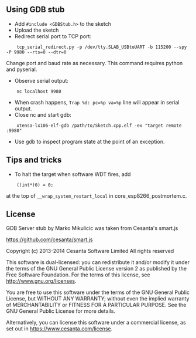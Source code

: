 ## Using GDB stub

- Add `#include <GDBStub.h>` to the sketch
- Upload the sketch
- Redirect serial port to TCP port:
```
    tcp_serial_redirect.py -p /dev/tty.SLAB_USBtoUART -b 115200 --spy -P 9980 --rts=0 --dtr=0
```
Change port and baud rate as necessary. This command requires python and pyserial.
- Observe serial output:
```
    nc localhost 9980
```
- When crash happens, `Trap %d: pc=%p va=%p` line will appear in serial output.
- Close nc and start gdb:
```
    xtensa-lx106-elf-gdb /path/to/Sketch.cpp.elf -ex "target remote :9980"
```
- Use gdb to inspect program state at the point of an exception.

## Tips and tricks

- To halt the target when software WDT fires, add
```
    ((int*)0) = 0;
```
at the top of `__wrap_system_restart_local` in core_esp8266_postmortem.c.

## License

GDB Server stub by Marko Mikulicic was taken from Cesanta's smart.js

https://github.com/cesanta/smart.js

Copyright (c) 2013-2014 Cesanta Software Limited
All rights reserved

This software is dual-licensed: you can redistribute it and/or modify
it under the terms of the GNU General Public License version 2 as
published by the Free Software Foundation. For the terms of this
license, see <http://www.gnu.org/licenses>.

You are free to use this software under the terms of the GNU General
Public License, but WITHOUT ANY WARRANTY; without even the implied
warranty of MERCHANTABILITY or FITNESS FOR A PARTICULAR PURPOSE.
See the GNU General Public License for more details.

Alternatively, you can license this software under a commercial
license, as set out in <https://www.cesanta.com/license>.
